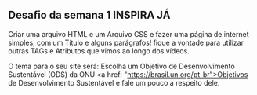## Desafio da semana 1 INSPIRA JÁ

Criar uma arquivo HTML e um Arquivo CSS e fazer uma página de internet simples, com um Título e alguns parágrafos! fique a vontade para utilizar outras TAGs e Atributos que vimos ao longo dos vídeos.

O tema para o seu site será: Escolha um Objetivo de Desenvolvimento Sustentável (ODS) da ONU <a href: "https://brasil.un.org/pt-br">Objetivos de Desenvolvimento Sustentável</a> e fale um pouco a respeito dele.

 
